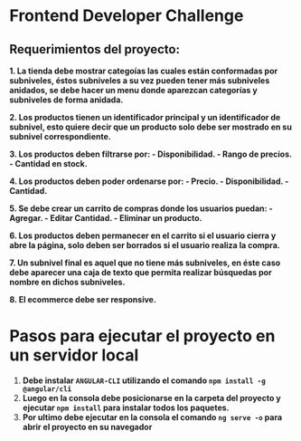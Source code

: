 # Frontend Developer Challenge

## Requerimientos del proyecto:

**1. La tienda debe mostrar categoías las cuales están conformadas por subniveles, éstos subniveles a su vez pueden tener más subniveles anidados, se debe hacer un menu donde aparezcan categorías y subniveles de forma anidada.**

**2. Los productos tienen un identificador principal y un identificador de subnivel, esto quiere decir que un producto solo debe ser mostrado en su subnivel correspondiente.**

**3. Los productos deben filtrarse por:
     - Disponibilidad.
     - Rango de precios.
     - Cantidad en stock.**
    
**4. Los productos deben poder ordenarse por:
     - Precio.
     - Disponibilidad.
     - Cantidad.**
    
**5. Se debe crear un carrito de compras donde los usuarios puedan:
     - Agregar.
     - Editar Cantidad.
     - Eliminar un producto.**
    
**6. Los productos deben permanecer en el carrito si el usuario cierra y abre la página, solo deben ser borrados si el usuario realiza la compra.**

**7. Un subnivel final es aquel que no tiene más subniveles, en éste caso debe aparecer una caja de texto que permita realizar búsquedas por nombre en dichos subniveles.**

**8. El ecommerce debe ser responsive.**

# Pasos para ejecutar el proyecto en un servidor local

1) **Debe instalar `ANGULAR-CLI` utilizando el comando `npm install -g @angular/cli`**
2) **Luego en la consola debe posicionarse en la carpeta del proyecto y ejecutar `npm install` para instalar todos los paquetes.**
3) **Por ultimo debe ejecutar en la consola el comando `ng serve -o` para abrir el proyecto en su navegador**
